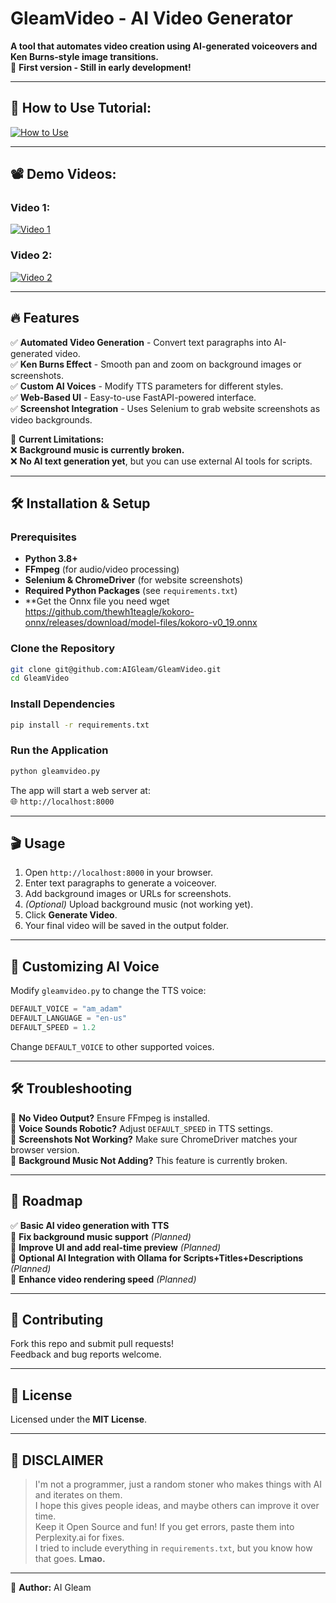 # GleamVideo - AI Video Generator

**A tool that automates video creation using AI-generated voiceovers and Ken Burns-style image transitions.**  
🚀 **First version - Still in early development!**

---

## 📌 How to Use Tutorial:
[![How to Use](https://img.youtube.com/vi/IGe9tGyIcH8/0.jpg)](https://www.youtube.com/watch?v=IGe9tGyIcH8)

---

## 📽️ Demo Videos:

### Video 1:
[![Video 1](https://img.youtube.com/vi/t9HFhj7VhuA/0.jpg)](https://www.youtube.com/watch?v=t9HFhj7VhuA)

### Video 2:
[![Video 2](https://img.youtube.com/vi/Vk5TUNNpF4M/0.jpg)](https://www.youtube.com/watch?v=Vk5TUNNpF4M)

---

## 🔥 Features

✅ **Automated Video Generation** - Convert text paragraphs into AI-generated video.  
✅ **Ken Burns Effect** - Smooth pan and zoom on background images or screenshots.  
✅ **Custom AI Voices** - Modify TTS parameters for different styles.  
✅ **Web-Based UI** - Easy-to-use FastAPI-powered interface.  
✅ **Screenshot Integration** - Uses Selenium to grab website screenshots as video backgrounds.  

🚨 **Current Limitations:**  
❌ **Background music is currently broken.**  
❌ **No AI text generation yet**, but you can use external AI tools for scripts.  

---

## 🛠️ Installation & Setup

### **Prerequisites**
- **Python 3.8+**
- **FFmpeg** (for audio/video processing)
- **Selenium & ChromeDriver** (for website screenshots)
- **Required Python Packages** (see `requirements.txt`)
- **Get the Onnx file you need wget https://github.com/thewh1teagle/kokoro-onnx/releases/download/model-files/kokoro-v0_19.onnx


### **Clone the Repository**
```sh
git clone git@github.com:AIGleam/GleamVideo.git
cd GleamVideo
```

### **Install Dependencies**
```sh
pip install -r requirements.txt
```

### **Run the Application**
```sh
python gleamvideo.py
```
The app will start a web server at:  
🌐 `http://localhost:8000`

---

## 🎬 Usage

1. Open `http://localhost:8000` in your browser.
2. Enter text paragraphs to generate a voiceover.
3. Add background images or URLs for screenshots.
4. *(Optional)* Upload background music (not working yet).
5. Click **Generate Video**.
6. Your final video will be saved in the output folder.

---

## 🎤 Customizing AI Voice

Modify `gleamvideo.py` to change the TTS voice:
```python
DEFAULT_VOICE = "am_adam"
DEFAULT_LANGUAGE = "en-us"
DEFAULT_SPEED = 1.2
```
Change `DEFAULT_VOICE` to other supported voices.

---

## 🛠 Troubleshooting

🔹 **No Video Output?** Ensure FFmpeg is installed.  
🔹 **Voice Sounds Robotic?** Adjust `DEFAULT_SPEED` in TTS settings.  
🔹 **Screenshots Not Working?** Make sure ChromeDriver matches your browser version.  
🔹 **Background Music Not Adding?** This feature is currently broken.  

---

## 🔮 Roadmap

✅ **Basic AI video generation with TTS**  
🚧 **Fix background music support** *(Planned)*  
🚧 **Improve UI and add real-time preview** *(Planned)*  
🚧 **Optional AI Integration with Ollama for Scripts+Titles+Descriptions** *(Planned)*  
🚧 **Enhance video rendering speed** *(Planned)*  

---

## 🤝 Contributing

Fork this repo and submit pull requests!  
Feedback and bug reports welcome.

---

## 📜 License

Licensed under the **MIT License**.

---

## 💬 DISCLAIMER

> I'm not a programmer, just a random stoner who makes things with AI and iterates on them.  
> I hope this gives people ideas, and maybe others can improve it over time.  
> Keep it Open Source and fun! If you get errors, paste them into Perplexity.ai for fixes.  
> I tried to include everything in `requirements.txt`, but you know how that goes. **Lmao.**  

---
🚀 **Author:** AI Gleam

